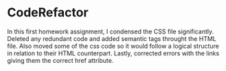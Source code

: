 # CodeRefactor

In this first homework assignment, I condensed the CSS file significantly. Deleted any redundant code and added semantic tags throught the HTML file. Also moved some of the css code so it would follow a logical structure in relation to their HTML counterpart. Lastly, corrected errors with the links giving them the correct href attribute.

